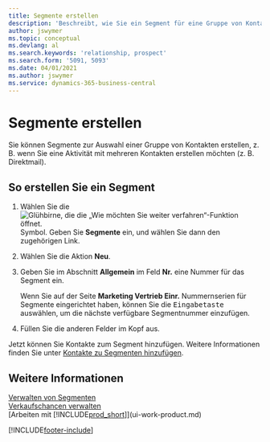 ```yaml
---
title: Segmente erstellen
description: 'Beschreibt, wie Sie ein Segment für eine Gruppe von Kontakten in Business Central erstellen, beispielsweise um mehrere Kontakte mit einer Direktsendung anzusprechen.'
author: jswymer
ms.topic: conceptual
ms.devlang: al
ms.search.keywords: 'relationship, prospect'
ms.search.form: '5091, 5093'
ms.date: 04/01/2021
ms.author: jswymer
ms.service: dynamics-365-business-central
---
```

# <a name="create-segments"></a>Segmente erstellen
Sie können Segmente zur Auswahl einer Gruppe von Kontakten erstellen, z. B. wenn Sie eine Aktivität mit mehreren Kontakten erstellen möchten (z. B. Direktmail).

## <a name="to-create-a-segment"></a>So erstellen Sie ein Segment
1. Wählen Sie die ![Glühbirne, die die „Wie möchten Sie weiter verfahren“-Funktion öffnet.](media/ui-search/search_small.png "Sagen Sie mir, was Sie tun möchten") Symbol. Geben Sie **Segmente** ein, und wählen Sie dann den zugehörigen Link.
2. Wählen Sie die Aktion **Neu**.
3. Geben Sie im Abschnitt **Allgemein** im Feld **Nr.** eine Nummer für das Segment ein.

    Wenn Sie auf der Seite **Marketing Vertrieb Einr.** Nummernserien für Segmente eingerichtet haben, können Sie die <kbd>Eingabetaste</kbd> auswählen, um die nächste verfügbare Segmentnummer einzufügen.
4. Füllen Sie die anderen Felder im Kopf aus.

Jetzt können Sie Kontakte zum Segment hinzufügen. Weitere Informationen finden Sie unter [Kontakte zu Segmenten hinzufügen](marketing-add-contact-segment.md).

## <a name="see-also"></a>Weitere Informationen
[Verwalten von Segmenten](marketing-segments.md)  
[Verkaufschancen verwalten](marketing-manage-sales-opportunities.md)  
[Arbeiten mit [!INCLUDE[prod_short](includes/prod_short.md)]](ui-work-product.md)  


[!INCLUDE[footer-include](includes/footer-banner.md)]
